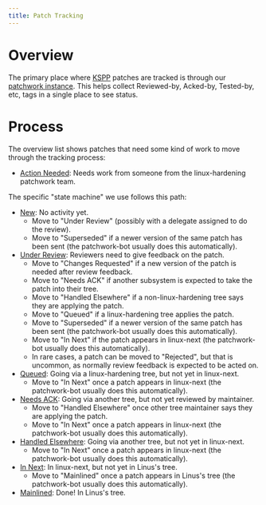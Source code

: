 ```yaml
---
title: Patch Tracking
---
```


# Overview

The primary place where [KSPP](/) patches are tracked is through our
[patchwork instance](https://patchwork.kernel.org/project/linux-hardening/list/).
This helps collect Reviewed-by, Acked-by, Tested-by, etc, tags in a
single place to see status.

# Process

The overview list shows patches that need some kind of work to move
through the tracking process:

  - [Action
    Needed](https://patchwork.kernel.org/project/linux-hardening/list/):
    Needs work from someone from the linux-hardening patchwork team.

The specific "state machine" we use follows this path:

  - [New](https://patchwork.kernel.org/project/linux-hardening/list/?series=&submitter=&state=1&q=&archive=&delegate=):
    No activity yet.
      - Move to "Under Review" (possibly with a delegate assigned to do
        the review).
      - Move to "Superseded" if a newer version of the same patch has
        been sent (the patchwork-bot usually does this automatically).
  - [Under
    Review](https://patchwork.kernel.org/project/linux-hardening/list/?series=&submitter=&state=2&q=&archive=&delegate=):
    Reviewers need to give feedback on the patch.
      - Move to "Changes Requested" if a new version of the patch is
        needed after review feedback.
      - Move to "Needs ACK" if another subsystem is expected to take the
        patch into their tree.
      - Move to "Handled Elsewhere" if a non-linux-hardening tree says
        they are applying the patch.
      - Move to "Queued" if a linux-hardening tree applies the patch.
      - Move to "Superseded" if a newer version of the same patch has
        been sent (the patchwork-bot usually does this automatically).
      - Move to "In Next" if the patch appears in linux-next (the
        patchwork-bot usually does this automatically).
      - In rare cases, a patch can be moved to "Rejected", but that is
        uncommon, as normally review feedback is expected to be acted
        on.
  - [Queued](https://patchwork.kernel.org/project/linux-hardening/list/?series=&submitter=&state=13&q=&archive=&delegate=):
    Going via a linux-hardening tree, but not yet in linux-next.
      - Move to "In Next" once a patch appears in linux-next (the
        patchwork-bot usually does this automatically).
  - [Needs
    ACK](https://patchwork.kernel.org/project/linux-hardening/list/?series=&submitter=&state=15&q=&archive=&delegate=):
    Going via another tree, but not yet reviewed by maintainer.
      - Move to "Handled Elsewhere" once other tree maintainer says they
        are applying the patch.
      - Move to "In Next" once a patch appears in linux-next (the
        patchwork-bot usually does this automatically).
  - [Handled
    Elsewhere](https://patchwork.kernel.org/project/linux-hardening/list/?series=&submitter=&state=17&q=&archive=&delegate=):
    Going via another tree, but not yet in linux-next.
      - Move to "In Next" once a patch appears in linux-next (the
        patchwork-bot usually does this automatically).
  - [In
    Next](https://patchwork.kernel.org/project/linux-hardening/list/?series=&submitter=&state=19&q=&archive=&delegate=):
    In linux-next, but not yet in Linus's tree.
      - Move to "Mainlined" once a patch appears in Linus's tree (the
        patchwork-bot usually does this automatically).
  - [Mainlined](https://patchwork.kernel.org/project/linux-hardening/list/?series=&submitter=&state=11&q=&archive=&delegate=):
    Done\! In Linus's tree.
